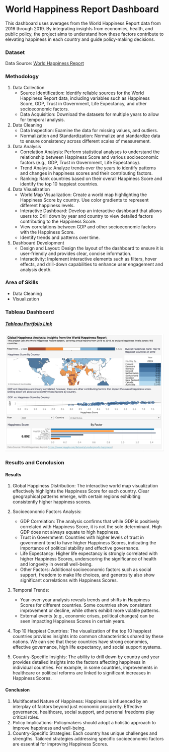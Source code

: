 # World Happiness Report Dashboard
This dashboard uses averages from the World Happiness Report data from 2016 through 2019. 
By integrating insights from economics, health, and public policy, the project aims to understand how these factors contribute to elevating happiness in each country and guide policy-making decisions.

### Dataset
Data Source: [World Happiness Report](https://www.kaggle.com/datasets/unsdsn/world-happiness)

### Methodology
1. Data Collection
    - Source Identification: Identify reliable sources for the World Happiness Report data, including variables such as Happiness Score, GDP, Trust in Government, Life Expectancy, and other socioeconomic factors.
    - Data Acquisition: Download the datasets for multiple years to allow for temporal analysis.
2. Data Cleaning
    -  Data Inspection: Examine the data for missing values, and outliers.
    -  Normalization and Standardization: Normalize and standardize data to ensure consistency across different scales of measurement.
3. Data Analysis
    - Correlation Analysis: Perform statistical analyses to understand the relationship between Happiness Score and various socioeconomic factors (e.g., GDP, Trust in Government, Life Expectancy).
    - Trend Analysis: Analyze trends over the years to identify patterns and changes in happiness scores and their contributing factors.
    - Ranking: Rank countries based on their overall Happiness Score and identify the top 10 happiest countries.
4. Data Visualization
    - World Map Visualization: Create a world map highlighting the Happiness Score by country. Use color gradients to represent different happiness levels.
    - Interactive Dashboard: Develop an interactive dashboard that allows users to: Drill down by year and country to view detailed factors contributing to the Happiness Score.
    - View correlations between GDP and other socioeconomic factors with the Happiness Score.
    - Identify trends and patterns over time.
5.  Dashboard Development
    - Design and Layout: Design the layout of the dashboard to ensure it is user-friendly and provides clear, concise information.
    - Interactivity: Implement interactive elements such as filters, hover effects, and drill-down capabilities to enhance user engagement and analysis depth.
    
### Area of Skills
- Data Cleaning
- Visualization
  
### Tableau Dashboard
##### [Tableau Portfolio Link](https://public.tableau.com/app/profile/julielsa.sosa/viz/WorldHappinessReportDashboard_17179973627200/WorldHappinessReportDashboard?publish=yes)

![World Happiness Report Dashboard](https://github.com/julielsa/Tableau-World-Happiness-Report-Dashboard/blob/main/World%20Happiness%20Report%20Dashboard.png)

### Results and Conclusion
#### Results

1. Global Happiness Distribution: The interactive world map visualization effectively highlights the Happiness Score for each country. Clear geographical patterns emerge, with certain regions exhibiting consistently higher happiness scores.

2. Socioeconomic Factors Analysis:
      -  GDP Correlation: The analysis confirms that while GDP is positively correlated with Happiness Score, it is not the sole determinant. High GDP does not always equate to high happiness.
      -  Trust in Government: Countries with higher levels of trust in government tend to have higher Happiness Scores, indicating the importance of political stability and effective governance.
      -  Life Expectancy: Higher life expectancy is strongly correlated with higher Happiness Scores, underscoring the significance of health and longevity in overall well-being.
      -  Other Factors: Additional socioeconomic factors such as social support, freedom to make life choices, and generosity also show significant correlations with Happiness Scores.
3. Temporal Trends:
     - Year-over-year analysis reveals trends and shifts in Happiness Scores for different countries. Some countries show consistent improvement or decline, while others exhibit more volatile patterns.
     - External events (e.g., economic crises, political changes) can be seen impacting Happiness Scores in certain years.
5. Top 10 Happiest Countries: The visualization of the top 10 happiest countries provides insights into common characteristics shared by these nations. We can see that these countries have strong economies, effective governance, high life expectancy, and social support systems.
6. Country-Specific Insights: The ability to drill down by country and year provides detailed insights into the factors affecting happiness in individual countries. For example, in some countries, improvements in healthcare or political reforms are linked to significant increases in Happiness Scores.

#### Conclusion

1. Multifaceted Nature of Happiness: Happiness is influenced by an interplay of factors beyond just economic prosperity. Effective governance, healthcare, social support, and personal freedoms play critical roles.
2. Policy Implications: Policymakers should adopt a holistic approach to improve happiness and well-being.
3. Country-Specific Strategies: Each country has unique challenges and strengths. Tailored strategies addressing specific socioeconomic factors are essential for improving Happiness Scores.
 
